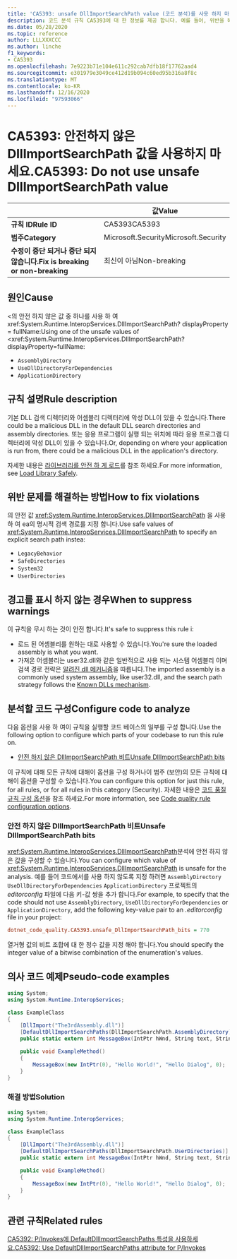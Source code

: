 ```yaml
---
title: 'CA5393: unsafe DllImportSearchPath value (코드 분석)를 사용 하지 마십시오.'
description: 코드 분석 규칙 CA5393에 대 한 정보를 제공 합니다. 예를 들어, 위반을 해결 하는 방법, 위반 하는 경우를 포함 합니다.
ms.date: 05/28/2020
ms.topic: reference
author: LLLXXXCCC
ms.author: linche
f1_keywords:
- CA5393
ms.openlocfilehash: 7e9223b71e104e611c292cab7dfb18f17762aad4
ms.sourcegitcommit: e301979e3049ce412d19b094c60ed95b316a8f8c
ms.translationtype: MT
ms.contentlocale: ko-KR
ms.lasthandoff: 12/16/2020
ms.locfileid: "97593066"
---
```

# <a name="ca5393-do-not-use-unsafe-dllimportsearchpath-value"></a><span data-ttu-id="b744c-103">CA5393: 안전하지 않은 DllImportSearchPath 값을 사용하지 마세요.</span><span class="sxs-lookup"><span data-stu-id="b744c-103">CA5393: Do not use unsafe DllImportSearchPath value</span></span>

| | <span data-ttu-id="b744c-104">값</span><span class="sxs-lookup"><span data-stu-id="b744c-104">Value</span></span> |
|-|-|
| <span data-ttu-id="b744c-105">**규칙 ID**</span><span class="sxs-lookup"><span data-stu-id="b744c-105">**Rule ID**</span></span> |<span data-ttu-id="b744c-106">CA5393</span><span class="sxs-lookup"><span data-stu-id="b744c-106">CA5393</span></span>|
| <span data-ttu-id="b744c-107">**범주**</span><span class="sxs-lookup"><span data-stu-id="b744c-107">**Category**</span></span> |<span data-ttu-id="b744c-108">Microsoft.Security</span><span class="sxs-lookup"><span data-stu-id="b744c-108">Microsoft.Security</span></span>|
| <span data-ttu-id="b744c-109">**수정이 중단 되거나 중단 되지 않습니다.**</span><span class="sxs-lookup"><span data-stu-id="b744c-109">**Fix is breaking or non-breaking**</span></span> |<span data-ttu-id="b744c-110">최신이 아님</span><span class="sxs-lookup"><span data-stu-id="b744c-110">Non-breaking</span></span>|

## <a name="cause"></a><span data-ttu-id="b744c-111">원인</span><span class="sxs-lookup"><span data-stu-id="b744c-111">Cause</span></span>

<span data-ttu-id="b744c-112"><의 안전 하지 않은 값 중 하나를 사용 하 여 xref:System.Runtime.InteropServices.DllImportSearchPath? displayProperty = fullName:</span><span class="sxs-lookup"><span data-stu-id="b744c-112">Using one of the unsafe values of <xref:System.Runtime.InteropServices.DllImportSearchPath?displayProperty=fullName:</span></span>

- `AssemblyDirectory`
- `UseDllDirectoryForDependencies`
- `ApplicationDirectory`

## <a name="rule-description"></a><span data-ttu-id="b744c-113">규칙 설명</span><span class="sxs-lookup"><span data-stu-id="b744c-113">Rule description</span></span>

<span data-ttu-id="b744c-114">기본 DLL 검색 디렉터리와 어셈블리 디렉터리에 악성 DLL이 있을 수 있습니다.</span><span class="sxs-lookup"><span data-stu-id="b744c-114">There could be a malicious DLL in the default DLL search directories and assembly directories.</span></span> <span data-ttu-id="b744c-115">또는 응용 프로그램이 실행 되는 위치에 따라 응용 프로그램 디렉터리에 악성 DLL이 있을 수 있습니다.</span><span class="sxs-lookup"><span data-stu-id="b744c-115">Or, depending on where your application is run from, there could be a malicious DLL in the application's directory.</span></span>

<span data-ttu-id="b744c-116">자세한 내용은 [라이브러리를 안전 하 게 로드](https://msrc-blog.microsoft.com/2014/05/13/load-library-safely/)를 참조 하세요.</span><span class="sxs-lookup"><span data-stu-id="b744c-116">For more information, see [Load Library Safely](https://msrc-blog.microsoft.com/2014/05/13/load-library-safely/).</span></span>

## <a name="how-to-fix-violations"></a><span data-ttu-id="b744c-117">위반 문제를 해결하는 방법</span><span class="sxs-lookup"><span data-stu-id="b744c-117">How to fix violations</span></span>

<span data-ttu-id="b744c-118">의 안전 값 <xref:System.Runtime.InteropServices.DllImportSearchPath> 을 사용 하 여 ea의 명시적 검색 경로를 지정 합니다.</span><span class="sxs-lookup"><span data-stu-id="b744c-118">Use safe values of <xref:System.Runtime.InteropServices.DllImportSearchPath> to specify an explicit search path instea:</span></span>

- `LegacyBehavior`
- `SafeDirectories`
- `System32`
- `UserDirectories`

## <a name="when-to-suppress-warnings"></a><span data-ttu-id="b744c-119">경고를 표시 하지 않는 경우</span><span class="sxs-lookup"><span data-stu-id="b744c-119">When to suppress warnings</span></span>

<span data-ttu-id="b744c-120">이 규칙을 무시 하는 것이 안전 합니다.</span><span class="sxs-lookup"><span data-stu-id="b744c-120">It's safe to suppress this rule i:</span></span>

- <span data-ttu-id="b744c-121">로드 된 어셈블리를 원하는 대로 사용할 수 있습니다.</span><span class="sxs-lookup"><span data-stu-id="b744c-121">You're sure the loaded assembly is what you want.</span></span>
- <span data-ttu-id="b744c-122">가져온 어셈블리는 user32.dll와 같은 일반적으로 사용 되는 시스템 어셈블리 이며 검색 경로 전략은 [알려진 dll 메커니즘](/archive/blogs/larryosterman/what-are-known-dlls-anyway)을 따릅니다.</span><span class="sxs-lookup"><span data-stu-id="b744c-122">The imported assembly is a commonly used system assembly, like user32.dll, and the search path strategy follows the [Known DLLs mechanism](/archive/blogs/larryosterman/what-are-known-dlls-anyway).</span></span>

## <a name="configure-code-to-analyze"></a><span data-ttu-id="b744c-123">분석할 코드 구성</span><span class="sxs-lookup"><span data-stu-id="b744c-123">Configure code to analyze</span></span>

<span data-ttu-id="b744c-124">다음 옵션을 사용 하 여이 규칙을 실행할 코드 베이스의 일부를 구성 합니다.</span><span class="sxs-lookup"><span data-stu-id="b744c-124">Use the following option to configure which parts of your codebase to run this rule on.</span></span>

- [<span data-ttu-id="b744c-125">안전 하지 않은 DllImportSearchPath 비트</span><span class="sxs-lookup"><span data-stu-id="b744c-125">Unsafe DllImportSearchPath bits</span></span>](#unsafe-dllimportsearchpath-bits)

<span data-ttu-id="b744c-126">이 규칙에 대해 모든 규칙에 대해이 옵션을 구성 하거나이 범주 (보안)의 모든 규칙에 대해이 옵션을 구성할 수 있습니다.</span><span class="sxs-lookup"><span data-stu-id="b744c-126">You can configure this option for just this rule, for all rules, or for all rules in this category (Security).</span></span> <span data-ttu-id="b744c-127">자세한 내용은 [코드 품질 규칙 구성 옵션](../code-quality-rule-options.md)을 참조 하세요.</span><span class="sxs-lookup"><span data-stu-id="b744c-127">For more information, see [Code quality rule configuration options](../code-quality-rule-options.md).</span></span>

### <a name="unsafe-dllimportsearchpath-bits"></a><span data-ttu-id="b744c-128">안전 하지 않은 DllImportSearchPath 비트</span><span class="sxs-lookup"><span data-stu-id="b744c-128">Unsafe DllImportSearchPath bits</span></span>

<span data-ttu-id="b744c-129"><xref:System.Runtime.InteropServices.DllImportSearchPath>분석에 안전 하지 않은 값을 구성할 수 있습니다.</span><span class="sxs-lookup"><span data-stu-id="b744c-129">You can configure which value of <xref:System.Runtime.InteropServices.DllImportSearchPath> is unsafe for the analysis.</span></span> <span data-ttu-id="b744c-130">예를 들어 코드에서를 사용 하지 않도록 지정 하려면 `AssemblyDirectory` `UseDllDirectoryForDependencies` `ApplicationDirectory` 프로젝트의 *editorconfig* 파일에 다음 키-값 쌍을 추가 합니다.</span><span class="sxs-lookup"><span data-stu-id="b744c-130">For example, to specify that the code should not use `AssemblyDirectory`, `UseDllDirectoryForDependencies` or `ApplicationDirectory`, add the following key-value pair to an *.editorconfig* file in your project:</span></span>

```ini
dotnet_code_quality.CA5393.unsafe_DllImportSearchPath_bits = 770
```

<span data-ttu-id="b744c-131">열거형 값의 비트 조합에 대 한 정수 값을 지정 해야 합니다.</span><span class="sxs-lookup"><span data-stu-id="b744c-131">You should specify the integer value of a bitwise combination of the enumeration's values.</span></span>

## <a name="pseudo-code-examples"></a><span data-ttu-id="b744c-132">의사 코드 예제</span><span class="sxs-lookup"><span data-stu-id="b744c-132">Pseudo-code examples</span></span>

```csharp
using System;
using System.Runtime.InteropServices;

class ExampleClass
{
    [DllImport("The3rdAssembly.dll")]
    [DefaultDllImportSearchPaths(DllImportSearchPath.AssemblyDirectory)]
    public static extern int MessageBox(IntPtr hWnd, String text, String caption, uint type);

    public void ExampleMethod()
    {
        MessageBox(new IntPtr(0), "Hello World!", "Hello Dialog", 0);
    }
}
```

### <a name="solution"></a><span data-ttu-id="b744c-133">해결 방법</span><span class="sxs-lookup"><span data-stu-id="b744c-133">Solution</span></span>

```csharp
using System;
using System.Runtime.InteropServices;

class ExampleClass
{
    [DllImport("The3rdAssembly.dll")]
    [DefaultDllImportSearchPaths(DllImportSearchPath.UserDirectories)]
    public static extern int MessageBox(IntPtr hWnd, String text, String caption, uint type);

    public void ExampleMethod()
    {
        MessageBox(new IntPtr(0), "Hello World!", "Hello Dialog", 0);
    }
}
```

## <a name="related-rules"></a><span data-ttu-id="b744c-134">관련 규칙</span><span class="sxs-lookup"><span data-stu-id="b744c-134">Related rules</span></span>

[<span data-ttu-id="b744c-135">CA5392: P/Invokes에 DefaultDllImportSearchPaths 특성을 사용하세요.</span><span class="sxs-lookup"><span data-stu-id="b744c-135">CA5392: Use DefaultDllImportSearchPaths attribute for P/Invokes</span></span>](ca5392.md)
